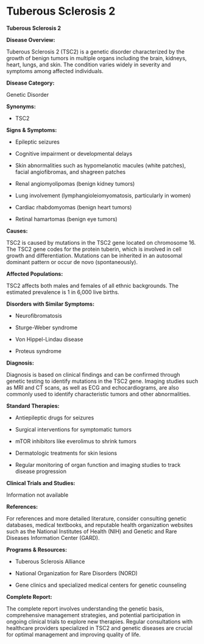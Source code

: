 # Tuberous Sclerosis 2

**Tuberous Sclerosis 2**

**Disease Overview:**
Tuberous Sclerosis 2 (TSC2) is a genetic disorder characterized by the growth of benign tumors in multiple organs including the brain, kidneys, heart, lungs, and skin. The condition varies widely in severity and symptoms among affected individuals.

**Disease Category:**
Genetic Disorder

**Synonyms:**
- TSC2

**Signs & Symptoms:**
- Epileptic seizures
- Cognitive impairment or developmental delays 
- Skin abnormalities such as hypomelanotic macules (white patches), facial angiofibromas, and shagreen patches
- Renal angiomyolipomas (benign kidney tumors)
- Lung involvement (lymphangioleiomyomatosis, particularly in women)
- Cardiac rhabdomyomas (benign heart tumors)
- Retinal hamartomas (benign eye tumors)

**Causes:**
TSC2 is caused by mutations in the TSC2 gene located on chromosome 16. The TSC2 gene codes for the protein tuberin, which is involved in cell growth and differentiation. Mutations can be inherited in an autosomal dominant pattern or occur de novo (spontaneously).

**Affected Populations:**
TSC2 affects both males and females of all ethnic backgrounds. The estimated prevalence is 1 in 6,000 live births.

**Disorders with Similar Symptoms:**
- Neurofibromatosis
- Sturge-Weber syndrome
- Von Hippel-Lindau disease
- Proteus syndrome

**Diagnosis:**
Diagnosis is based on clinical findings and can be confirmed through genetic testing to identify mutations in the TSC2 gene. Imaging studies such as MRI and CT scans, as well as ECG and echocardiograms, are also commonly used to identify characteristic tumors and other abnormalities.

**Standard Therapies:**
- Antiepileptic drugs for seizures
- Surgical interventions for symptomatic tumors
- mTOR inhibitors like everolimus to shrink tumors
- Dermatologic treatments for skin lesions
- Regular monitoring of organ function and imaging studies to track disease progression

**Clinical Trials and Studies:**
Information not available

**References:**
For references and more detailed literature, consider consulting genetic databases, medical textbooks, and reputable health organization websites such as the National Institutes of Health (NIH) and Genetic and Rare Diseases Information Center (GARD).

**Programs & Resources:**
- Tuberous Sclerosis Alliance
- National Organization for Rare Disorders (NORD)
- Gene clinics and specialized medical centers for genetic counseling

**Complete Report:**
The complete report involves understanding the genetic basis, comprehensive management strategies, and potential participation in ongoing clinical trials to explore new therapies. Regular consultations with healthcare providers specialized in TSC2 and genetic diseases are crucial for optimal management and improving quality of life.

